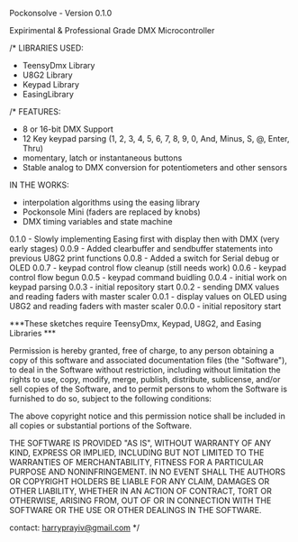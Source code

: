 Pockonsolve - Version 0.1.0 

Expirimental & Professional Grade DMX Microcontroller 

/*  LIBRARIES USED:
  - TeensyDmx Library
  - U8G2 Library
  - Keypad Library
  - EasingLibrary
  


/*  FEATURES:
  - 8 or 16-bit DMX Support 
  - 12 Key keypad parsing (1, 2, 3, 4, 5, 6, 7, 8, 9, 0, And, Minus, S, @, Enter, Thru) 
  - momentary, latch or instantaneous buttons
  - Stable analog to DMX conversion for potentiometers and other sensors

   IN THE WORKS:
  - interpolation algorithms using the easing library
  - Pockonsole Mini (faders are replaced by knobs)
  - DMX timing variables and state machine

0.1.0 - Slowly implementing Easing first with display then with DMX (very early stages)
0.0.9 - Added clearbuffer and sendbuffer statements into previous U8G2 print functions
0.0.8 - Added a switch for Serial debug or OLED
0.0.7 - keypad control flow cleanup (still needs work)
0.0.6 - keypad control flow begun
0.0.5 - keypad command buidling
0.0.4 - initial work on keypad parsing
0.0.3 - initial repository start
0.0.2 - sending DMX values and reading faders with master scaler
0.0.1 - display values on OLED using U8G2 and reading faders with master scaler
0.0.0 - initial repository start

  

  
***These sketches require TeensyDmx, Keypad, U8G2, and Easing Libraries ***

Permission is hereby granted, free of charge, to any person obtaining a copy
of this software and associated documentation files (the "Software"), to deal
in the Software without restriction, including without limitation the rights
to use, copy, modify, merge, publish, distribute, sublicense, and/or sell
copies of the Software, and to permit persons to whom the Software is
furnished to do so, subject to the following conditions:
  
The above copyright notice and this permission notice shall be included in
all copies or substantial portions of the Software.
  
THE SOFTWARE IS PROVIDED "AS IS", WITHOUT WARRANTY OF ANY KIND, EXPRESS OR
IMPLIED, INCLUDING BUT NOT LIMITED TO THE WARRANTIES OF MERCHANTABILITY,
FITNESS FOR A PARTICULAR PURPOSE AND NONINFRINGEMENT. IN NO EVENT SHALL THE
AUTHORS OR COPYRIGHT HOLDERS BE LIABLE FOR ANY CLAIM, DAMAGES OR OTHER
LIABILITY, WHETHER IN AN ACTION OF CONTRACT, TORT OR OTHERWISE, ARISING FROM,
OUT OF OR IN CONNECTION WITH THE SOFTWARE OR THE USE OR OTHER DEALINGS IN
THE SOFTWARE.

contact: harryprayiv@gmail.com
*/
